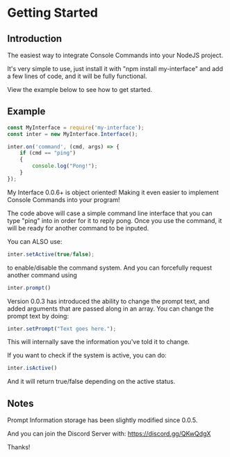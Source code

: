 Getting Started
=================================

Introduction
---------------------------------
The easiest way to integrate Console Commands into your NodeJS project.

It's very simple to use, just install it with "npm install my-interface"
and add a few lines of code, and it will be fully functional.

View the example below to see how to get started.

Example
--------------------------------

```js
const MyInterface = require('my-interface');
const inter = new MyInterface.Interface();

inter.on('command', (cmd, args) => {
    if (cmd == "ping")
	{
	    console.log("Pong!");
	}
});
```

My Interface 0.0.6+ is object oriented! Making it even easier to implement Console Commands into your program!

The code above will case a simple command line interface that you can type "ping" into in order for it to reply pong.
Once you use the command, it will be ready for another command to be inputed.

You can ALSO use:

```js
inter.setActive(true/false);
```

to enable/disable the command system. And you can forcefully request another command using 

```js
inter.prompt()
```

Version 0.0.3 has introduced the ability to change the prompt text, and added arguments that are passed along in an array.
You can change the prompt text by doing:

```js
inter.setPrompt("Text goes here.");
```

This will internally save the information you've told it to change.

If you want to check if the system is active, you can do:

```js
inter.isActive()
```

And it will return true/false depending on the active status.


Notes
-------------------------------------
Prompt Information storage has been slightly modified since 0.0.5.

And you can join the Discord Server with:
https://discord.gg/QKwQdgX

Thanks!
